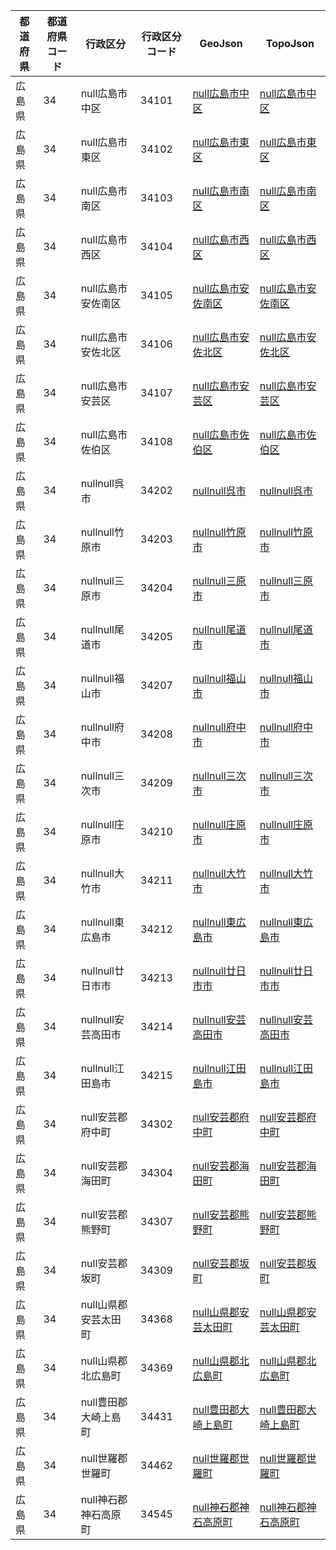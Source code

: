 | 都道府県 | 都道府県コード | 行政区分 | 行政区分コード | GeoJson | TopoJson |
|-----------|--------------|--------- |--------------|------|------|
| 広島県 | 34 | null広島市中区 | 34101 | [null広島市中区](/geojson/cities/34/34101.json) | [null広島市中区](/topojson/cities/34/34101.topojson) |
| 広島県 | 34 | null広島市東区 | 34102 | [null広島市東区](/geojson/cities/34/34102.json) | [null広島市東区](/topojson/cities/34/34102.topojson) |
| 広島県 | 34 | null広島市南区 | 34103 | [null広島市南区](/geojson/cities/34/34103.json) | [null広島市南区](/topojson/cities/34/34103.topojson) |
| 広島県 | 34 | null広島市西区 | 34104 | [null広島市西区](/geojson/cities/34/34104.json) | [null広島市西区](/topojson/cities/34/34104.topojson) |
| 広島県 | 34 | null広島市安佐南区 | 34105 | [null広島市安佐南区](/geojson/cities/34/34105.json) | [null広島市安佐南区](/topojson/cities/34/34105.topojson) |
| 広島県 | 34 | null広島市安佐北区 | 34106 | [null広島市安佐北区](/geojson/cities/34/34106.json) | [null広島市安佐北区](/topojson/cities/34/34106.topojson) |
| 広島県 | 34 | null広島市安芸区 | 34107 | [null広島市安芸区](/geojson/cities/34/34107.json) | [null広島市安芸区](/topojson/cities/34/34107.topojson) |
| 広島県 | 34 | null広島市佐伯区 | 34108 | [null広島市佐伯区](/geojson/cities/34/34108.json) | [null広島市佐伯区](/topojson/cities/34/34108.topojson) |
| 広島県 | 34 | nullnull呉市 | 34202 | [nullnull呉市](/geojson/cities/34/34202.json) | [nullnull呉市](/topojson/cities/34/34202.topojson) |
| 広島県 | 34 | nullnull竹原市 | 34203 | [nullnull竹原市](/geojson/cities/34/34203.json) | [nullnull竹原市](/topojson/cities/34/34203.topojson) |
| 広島県 | 34 | nullnull三原市 | 34204 | [nullnull三原市](/geojson/cities/34/34204.json) | [nullnull三原市](/topojson/cities/34/34204.topojson) |
| 広島県 | 34 | nullnull尾道市 | 34205 | [nullnull尾道市](/geojson/cities/34/34205.json) | [nullnull尾道市](/topojson/cities/34/34205.topojson) |
| 広島県 | 34 | nullnull福山市 | 34207 | [nullnull福山市](/geojson/cities/34/34207.json) | [nullnull福山市](/topojson/cities/34/34207.topojson) |
| 広島県 | 34 | nullnull府中市 | 34208 | [nullnull府中市](/geojson/cities/34/34208.json) | [nullnull府中市](/topojson/cities/34/34208.topojson) |
| 広島県 | 34 | nullnull三次市 | 34209 | [nullnull三次市](/geojson/cities/34/34209.json) | [nullnull三次市](/topojson/cities/34/34209.topojson) |
| 広島県 | 34 | nullnull庄原市 | 34210 | [nullnull庄原市](/geojson/cities/34/34210.json) | [nullnull庄原市](/topojson/cities/34/34210.topojson) |
| 広島県 | 34 | nullnull大竹市 | 34211 | [nullnull大竹市](/geojson/cities/34/34211.json) | [nullnull大竹市](/topojson/cities/34/34211.topojson) |
| 広島県 | 34 | nullnull東広島市 | 34212 | [nullnull東広島市](/geojson/cities/34/34212.json) | [nullnull東広島市](/topojson/cities/34/34212.topojson) |
| 広島県 | 34 | nullnull廿日市市 | 34213 | [nullnull廿日市市](/geojson/cities/34/34213.json) | [nullnull廿日市市](/topojson/cities/34/34213.topojson) |
| 広島県 | 34 | nullnull安芸高田市 | 34214 | [nullnull安芸高田市](/geojson/cities/34/34214.json) | [nullnull安芸高田市](/topojson/cities/34/34214.topojson) |
| 広島県 | 34 | nullnull江田島市 | 34215 | [nullnull江田島市](/geojson/cities/34/34215.json) | [nullnull江田島市](/topojson/cities/34/34215.topojson) |
| 広島県 | 34 | null安芸郡府中町 | 34302 | [null安芸郡府中町](/geojson/cities/34/34302.json) | [null安芸郡府中町](/topojson/cities/34/34302.topojson) |
| 広島県 | 34 | null安芸郡海田町 | 34304 | [null安芸郡海田町](/geojson/cities/34/34304.json) | [null安芸郡海田町](/topojson/cities/34/34304.topojson) |
| 広島県 | 34 | null安芸郡熊野町 | 34307 | [null安芸郡熊野町](/geojson/cities/34/34307.json) | [null安芸郡熊野町](/topojson/cities/34/34307.topojson) |
| 広島県 | 34 | null安芸郡坂町 | 34309 | [null安芸郡坂町](/geojson/cities/34/34309.json) | [null安芸郡坂町](/topojson/cities/34/34309.topojson) |
| 広島県 | 34 | null山県郡安芸太田町 | 34368 | [null山県郡安芸太田町](/geojson/cities/34/34368.json) | [null山県郡安芸太田町](/topojson/cities/34/34368.topojson) |
| 広島県 | 34 | null山県郡北広島町 | 34369 | [null山県郡北広島町](/geojson/cities/34/34369.json) | [null山県郡北広島町](/topojson/cities/34/34369.topojson) |
| 広島県 | 34 | null豊田郡大崎上島町 | 34431 | [null豊田郡大崎上島町](/geojson/cities/34/34431.json) | [null豊田郡大崎上島町](/topojson/cities/34/34431.topojson) |
| 広島県 | 34 | null世羅郡世羅町 | 34462 | [null世羅郡世羅町](/geojson/cities/34/34462.json) | [null世羅郡世羅町](/topojson/cities/34/34462.topojson) |
| 広島県 | 34 | null神石郡神石高原町 | 34545 | [null神石郡神石高原町](/geojson/cities/34/34545.json) | [null神石郡神石高原町](/topojson/cities/34/34545.topojson) |
